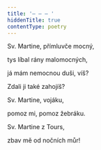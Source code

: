 ```yaml
---
title: '– – – '
hiddenTitle: true
contentType: poetry
---
```


<section>

Sv. Martine, přímluvče mocný,

tys líbal rány malomocných,

já mám nemocnou duši, víš?

Zdali ji také zahojíš?

Sv. Martine, vojáku,

pomoz mi, pomoz žebráku.

Sv. Martine z Tours,

zbav mě od nočních můr!

</section>
